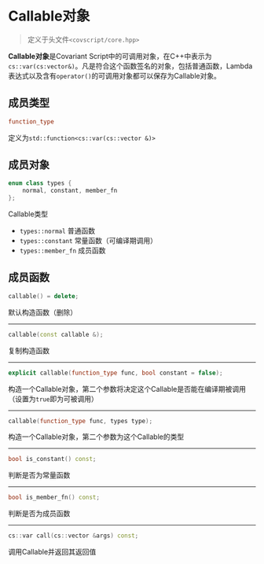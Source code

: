 # Callable对象
> 定义于头文件`<covscript/core.hpp>`

**Callable对象**是Covariant Script中的可调用对象，在C++中表示为`cs::var(cs:vector&)`。凡是符合这个函数签名的对象，包括普通函数，Lambda表达式以及含有`operator()`的可调用对象都可以保存为Callable对象。
## 成员类型
```c++
function_type
```  
定义为`std::function<cs::var(cs::vector &)>`
## 成员对象
```c++
enum class types {
	normal, constant, member_fn
};
```    
Callable类型
+ `types::normal` 普通函数
+ `types::constant` 常量函数（可编译期调用）
+ `types::member_fn` 成员函数

## 成员函数
```c++
callable() = delete;
```  
默认构造函数（删除）
****
```c++
callable(const callable &);
```  
复制构造函数
****
```c++
explicit callable(function_type func, bool constant = false);
```  
构造一个Callable对象，第二个参数将决定这个Callable是否能在编译期被调用（设置为`true`即为可被调用）
****
```c++
callable(function_type func, types type);
```  
构造一个Callable对象，第二个参数为这个Callable的类型
****
```c++
bool is_constant() const;
```  
判断是否为常量函数
****
```c++
bool is_member_fn() const;
```  
判断是否为成员函数
****
```c++
cs::var call(cs::vector &args) const;
```  
调用Callable并返回其返回值